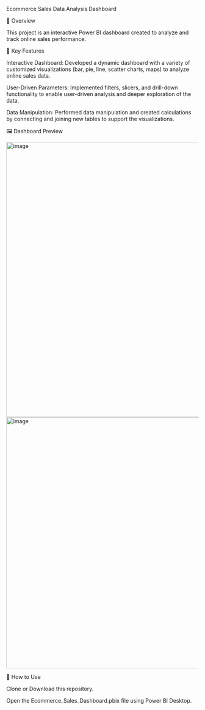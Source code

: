 Ecommerce Sales Data Analysis Dashboard

📄 Overview

This project is an interactive Power BI dashboard created to analyze and track online sales performance.

🚀 Key Features

Interactive Dashboard: Developed a dynamic dashboard with a variety of customized visualizations (bar, pie, line, scatter charts, maps) to analyze online sales data.

User-Driven Parameters: Implemented filters, slicers, and drill-down functionality to enable user-driven analysis and deeper exploration of the data.

Data Manipulation: Performed data manipulation and created calculations by connecting and joining new tables to support the visualizations.

🖼️ Dashboard Preview

<img width="1276" height="720" alt="image" src="https://github.com/user-attachments/assets/ef22d3ce-7a26-4570-9fbb-c2f7ae327b44" />

<img width="1155" height="657" alt="image" src="https://github.com/user-attachments/assets/f5f607ab-1b59-450c-988e-ac223de2a19e" />


📖 How to Use

Clone or Download this repository.

Open the Ecommerce_Sales_Dashboard.pbix file using Power BI Desktop.
